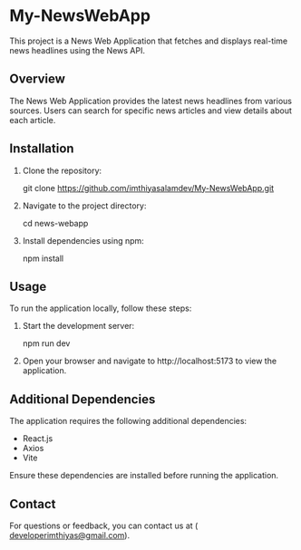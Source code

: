
# My-NewsWebApp

This project is a News Web Application that fetches and displays real-time news headlines using the News API.

## Overview

The News Web Application provides the latest news headlines from various sources. Users can search for specific news articles and view details about each article.

## Installation

1. Clone the repository:

   git clone https://github.com/imthiyasalamdev/My-NewsWebApp.git


2. Navigate to the project directory:

   cd news-webapp


3. Install dependencies using npm:

   npm install
  

## Usage

To run the application locally, follow these steps:

1. Start the development server:

   npm run dev

2. Open your browser and navigate to http://localhost:5173 to view the application.

## Additional Dependencies

The application requires the following additional dependencies:

- React.js
- Axios
- Vite

Ensure these dependencies are installed before running the application.

## Contact

For questions or feedback, you can contact us at ( developerimthiyas@gmail.com).
